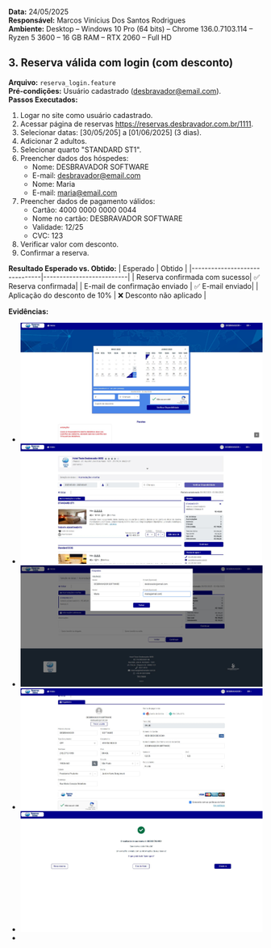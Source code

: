 **Data:** 24/05/2025  
**Responsável:** Marcos Vinícius Dos Santos Rodrigues  
**Ambiente:** Desktop – Windows 10 Pro (64 bits) – Chrome 136.0.7103.114 – Ryzen 5 3600 – 16 GB RAM – RTX 2060 – Full HD 

## 3. Reserva válida com login (com desconto)
**Arquivo:** `reserva_login.feature`  
**Pré-condições:** Usuário cadastrado (desbravador@email.com).  
**Passos Executados:**
1. Logar no site como usuário cadastrado.
2. Acessar página de reservas https://reservas.desbravador.com.br/1111.
3. Selecionar datas: [30/05/205] a [01/06/2025] (3 dias).
4. Adicionar 2 adultos.
5. Selecionar quarto "STANDARD ST1".
6. Preencher dados dos hóspedes:
   - Nome: DESBRAVADOR SOFTWARE
   - E-mail: desbravador@email.com
   - Nome: Maria
   - E-mail: maria@email.com
7. Preencher dados de pagamento válidos:
   - Cartão: 4000 0000 0000 0044
   - Nome no cartão: DESBRAVADOR SOFTWARE
   - Validade: 12/25
   - CVC: 123
8. Verificar valor com desconto.
9. Confirmar a reserva.

**Resultado Esperado vs. Obtido:**
| Esperado                      | Obtido                   |
|-------------------------------|--------------------------|
| Reserva confirmada com sucesso| ✅ Reserva confirmada|
| E-mail de confirmação enviado | ✅ E-mail enviado|
| Aplicação do desconto de 10%  | ❌ Desconto não aplicado |

**Evidências:**
- ![Screenshot_Reserva_cenario03_01](../../../evidencias/screenshots/Cenario_03/1.jpg)
- ![Screenshot_Reserva_cenario03_02](../../../evidencias/screenshots/Cenario_03/2.jpg)
- ![Screenshot_Reserva_cenario03_03](../../../evidencias/screenshots/Cenario_03/3.jpg)
- ![Screenshot_Reserva_cenario03_04](../../../evidencias/screenshots/Cenario_03/4.jpg)
- ![Screenshot_Reserva_cenario03_05](../../../evidencias/screenshots/Cenario_03/5.jpg)
- 
